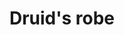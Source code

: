 ---
layout: item
title: Druid's robe
item-id: 538
datatable: true
id: 538
name: "Druid's robe"
members: true
lowalch: 12
highalch: 18
examine: "Keeps a druid's knees nice and warm."
monsters:
  - id: 3258
    name: "Druid"
    members: true
    combat_level: 33
    wiki_url: "https://oldschool.runescape.wiki/w/Druid"
    drops:
      - quantity: "1"
        rarity: 0.0390625
        drop_requirements: null
---